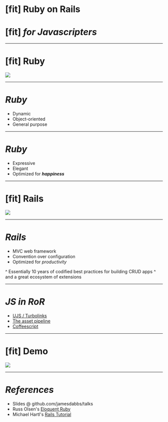 # [fit] Ruby on Rails
# [fit] _**for Javascripters**_

---

# [fit] Ruby

![](http://siliconangle.com/files/2011/08/matz.jpg)

---

# _Ruby_

* Dynamic
* Object-oriented
* General purpose

---

# _Ruby_

* Expressive
* Elegant
* Optimized for _**happiness**_

---

# [fit] Rails

![](https://pbs.twimg.com/profile_images/2556368541/alng5gtlmjhrdlr3qxqv.jpeg)

---

# _Rails_

* MVC web framework
* Convention over configuration
* Optimized for _productivity_

^ Essentially 10 years of codified best practices for building CRUD apps
^ and a great ecosystem of extensions

---

# _JS in RoR_

* [UJS / Turbolinks](http://edgeguides.rubyonrails.org/working_with_javascript_in_rails.html)
* [The asset pipeline](http://guides.rubyonrails.org/asset_pipeline.html)
* [Coffeescript](http://coffeescript.org/)

---

# [fit] Demo

![](http://www.eonline.com/eol_images/Entire_Site/2013719/rs_600x398-130819150912-live1.jpg)

---

# _References_

* Slides @ github.com/jamesdabbs/talks
* Russ Olsen's [Eloquent Ruby](http://www.amazon.com/Eloquent-Ruby-Addison-Wesley-Professional-Series/dp/0321584104)
* Michael Hartl's [Rails Tutorial](https://www.railstutorial.org/)

